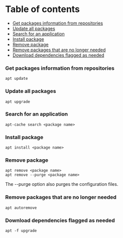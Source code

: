 # Table of contents

* [Get packages information from repositories](#get-packages-information-from-repositories)
* [Update all packages](#update-all-packages)
* [Search for an application](#search-for-an-application)
* [Install package](#install-package)
* [Remove package](#remove-package)
* [Remove packages that are no longer needed](#remove-packages-that-are-no-longer-needed)
* [Download dependencies flagged as needed](#download-dependencies-flagged-as-needed)
    
### Get packages information from repositories
```
apt update
```

### Update all packages
```
apt upgrade
```

### Search for an application
```
apt-cache search <package name>
```

### Install package
```
apt install <package name>
```

### Remove package
```
apt remove <package name>
apt remove --purge <package name>
```
The --purge option also purges the configuration files.

### Remove packages that are no longer needed
```
apt autoremove
```

### Download dependencies flagged as needed
```
apt -f upgrade
```